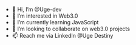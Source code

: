 - 👋 Hi, I’m @Uge-dev
- 👀 I’m interested in Web3.0
- 🌱 I’m currently learning JavaScript
- 💞️ I’m looking to collaborate on web3.0 projects
- 📫 Reach me via LinkedIn @Uge Destiny

<!---
Uge-dev/Uge-dev is a ✨ special ✨ repository because its `README.md` (this file) appears on your GitHub profile.
You can click the Preview link to take a look at your changes.
--->
